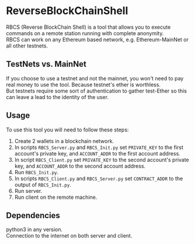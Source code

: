 # ReverseBlockChainShell
RBCS (Reverse BlockChain Shell) is a tool that allows you to execute commands on a remote station running with complete anonymity.\
RBCS can work on any Ethereum based network, e.g. Ethereum-MainNet or all other testnets.

## TestNets vs. MainNet
If you choose to use a testnet and not the mainnet, you won't need to pay real money to use the tool. Because testnet's ether is worthless.\
But testnets require some sort of authentication to gather test-Ether so this can leave a lead to the identity of the user.

## Usage
To use this tool you will need to follow these steps:
1. Create 2 wallets in a blockchain network.
2. In scripts `RBCS_Server.py` and `RBCS_Init.py` set `PRIVATE_KEY` to the first account's private key, and `ACCOUNT_ADDR` to the first account address.
3. In script `RBCS_Client.py` set `PRIVATE_KEY` to the second account's private key, and `ACCOUNT_ADDR` to the second account address.
4. Run `RBCS_Init.py`.
5. In scripts `RBCS_Client.py` and `RBCS_Server.py` set `CONTRACT_ADDR` to the output of `RBCS_Init.py`.
6. Run server.
7. Run client on the remote machine.


## Dependencies
python3 in any version.\
Connection to the internet on both server and client.
